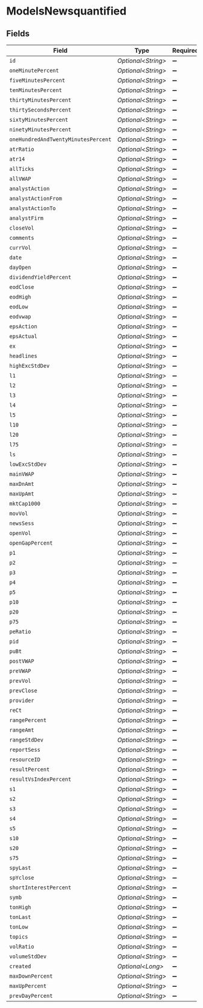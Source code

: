 # ModelsNewsquantified


## Fields

| Field                               | Type                                | Required                            | Description                         |
| ----------------------------------- | ----------------------------------- | ----------------------------------- | ----------------------------------- |
| `id`                                | *Optional\<String>*                 | :heavy_minus_sign:                  | N/A                                 |
| `oneMinutePercent`                  | *Optional\<String>*                 | :heavy_minus_sign:                  | N/A                                 |
| `fiveMinutesPercent`                | *Optional\<String>*                 | :heavy_minus_sign:                  | N/A                                 |
| `tenMinutesPercent`                 | *Optional\<String>*                 | :heavy_minus_sign:                  | N/A                                 |
| `thirtyMinutesPercent`              | *Optional\<String>*                 | :heavy_minus_sign:                  | N/A                                 |
| `thirtySecondsPercent`              | *Optional\<String>*                 | :heavy_minus_sign:                  | N/A                                 |
| `sixtyMinutesPercent`               | *Optional\<String>*                 | :heavy_minus_sign:                  | N/A                                 |
| `ninetyMinutesPercent`              | *Optional\<String>*                 | :heavy_minus_sign:                  | N/A                                 |
| `oneHundredAndTwentyMinutesPercent` | *Optional\<String>*                 | :heavy_minus_sign:                  | N/A                                 |
| `atrRatio`                          | *Optional\<String>*                 | :heavy_minus_sign:                  | N/A                                 |
| `atr14`                             | *Optional\<String>*                 | :heavy_minus_sign:                  | N/A                                 |
| `allTicks`                          | *Optional\<String>*                 | :heavy_minus_sign:                  | N/A                                 |
| `allVWAP`                           | *Optional\<String>*                 | :heavy_minus_sign:                  | N/A                                 |
| `analystAction`                     | *Optional\<String>*                 | :heavy_minus_sign:                  | N/A                                 |
| `analystActionFrom`                 | *Optional\<String>*                 | :heavy_minus_sign:                  | N/A                                 |
| `analystActionTo`                   | *Optional\<String>*                 | :heavy_minus_sign:                  | N/A                                 |
| `analystFirm`                       | *Optional\<String>*                 | :heavy_minus_sign:                  | N/A                                 |
| `closeVol`                          | *Optional\<String>*                 | :heavy_minus_sign:                  | N/A                                 |
| `comments`                          | *Optional\<String>*                 | :heavy_minus_sign:                  | N/A                                 |
| `currVol`                           | *Optional\<String>*                 | :heavy_minus_sign:                  | N/A                                 |
| `date`                              | *Optional\<String>*                 | :heavy_minus_sign:                  | N/A                                 |
| `dayOpen`                           | *Optional\<String>*                 | :heavy_minus_sign:                  | N/A                                 |
| `dividendYieldPercent`              | *Optional\<String>*                 | :heavy_minus_sign:                  | N/A                                 |
| `eodClose`                          | *Optional\<String>*                 | :heavy_minus_sign:                  | N/A                                 |
| `eodHigh`                           | *Optional\<String>*                 | :heavy_minus_sign:                  | N/A                                 |
| `eodLow`                            | *Optional\<String>*                 | :heavy_minus_sign:                  | N/A                                 |
| `eodvwap`                           | *Optional\<String>*                 | :heavy_minus_sign:                  | N/A                                 |
| `epsAction`                         | *Optional\<String>*                 | :heavy_minus_sign:                  | N/A                                 |
| `epsActual`                         | *Optional\<String>*                 | :heavy_minus_sign:                  | N/A                                 |
| `ex`                                | *Optional\<String>*                 | :heavy_minus_sign:                  | N/A                                 |
| `headlines`                         | *Optional\<String>*                 | :heavy_minus_sign:                  | N/A                                 |
| `highExcStdDev`                     | *Optional\<String>*                 | :heavy_minus_sign:                  | N/A                                 |
| `l1`                                | *Optional\<String>*                 | :heavy_minus_sign:                  | N/A                                 |
| `l2`                                | *Optional\<String>*                 | :heavy_minus_sign:                  | N/A                                 |
| `l3`                                | *Optional\<String>*                 | :heavy_minus_sign:                  | N/A                                 |
| `l4`                                | *Optional\<String>*                 | :heavy_minus_sign:                  | N/A                                 |
| `l5`                                | *Optional\<String>*                 | :heavy_minus_sign:                  | N/A                                 |
| `l10`                               | *Optional\<String>*                 | :heavy_minus_sign:                  | N/A                                 |
| `l20`                               | *Optional\<String>*                 | :heavy_minus_sign:                  | N/A                                 |
| `l75`                               | *Optional\<String>*                 | :heavy_minus_sign:                  | N/A                                 |
| `ls`                                | *Optional\<String>*                 | :heavy_minus_sign:                  | N/A                                 |
| `lowExcStdDev`                      | *Optional\<String>*                 | :heavy_minus_sign:                  | N/A                                 |
| `mainVWAP`                          | *Optional\<String>*                 | :heavy_minus_sign:                  | N/A                                 |
| `maxDnAmt`                          | *Optional\<String>*                 | :heavy_minus_sign:                  | N/A                                 |
| `maxUpAmt`                          | *Optional\<String>*                 | :heavy_minus_sign:                  | N/A                                 |
| `mktCap1000`                        | *Optional\<String>*                 | :heavy_minus_sign:                  | N/A                                 |
| `movVol`                            | *Optional\<String>*                 | :heavy_minus_sign:                  | N/A                                 |
| `newsSess`                          | *Optional\<String>*                 | :heavy_minus_sign:                  | N/A                                 |
| `openVol`                           | *Optional\<String>*                 | :heavy_minus_sign:                  | N/A                                 |
| `openGapPercent`                    | *Optional\<String>*                 | :heavy_minus_sign:                  | N/A                                 |
| `p1`                                | *Optional\<String>*                 | :heavy_minus_sign:                  | N/A                                 |
| `p2`                                | *Optional\<String>*                 | :heavy_minus_sign:                  | N/A                                 |
| `p3`                                | *Optional\<String>*                 | :heavy_minus_sign:                  | N/A                                 |
| `p4`                                | *Optional\<String>*                 | :heavy_minus_sign:                  | N/A                                 |
| `p5`                                | *Optional\<String>*                 | :heavy_minus_sign:                  | N/A                                 |
| `p10`                               | *Optional\<String>*                 | :heavy_minus_sign:                  | N/A                                 |
| `p20`                               | *Optional\<String>*                 | :heavy_minus_sign:                  | N/A                                 |
| `p75`                               | *Optional\<String>*                 | :heavy_minus_sign:                  | N/A                                 |
| `peRatio`                           | *Optional\<String>*                 | :heavy_minus_sign:                  | N/A                                 |
| `pid`                               | *Optional\<String>*                 | :heavy_minus_sign:                  | N/A                                 |
| `puBt`                              | *Optional\<String>*                 | :heavy_minus_sign:                  | N/A                                 |
| `postVWAP`                          | *Optional\<String>*                 | :heavy_minus_sign:                  | N/A                                 |
| `preVWAP`                           | *Optional\<String>*                 | :heavy_minus_sign:                  | N/A                                 |
| `prevVol`                           | *Optional\<String>*                 | :heavy_minus_sign:                  | N/A                                 |
| `prevClose`                         | *Optional\<String>*                 | :heavy_minus_sign:                  | N/A                                 |
| `provider`                          | *Optional\<String>*                 | :heavy_minus_sign:                  | N/A                                 |
| `reCt`                              | *Optional\<String>*                 | :heavy_minus_sign:                  | N/A                                 |
| `rangePercent`                      | *Optional\<String>*                 | :heavy_minus_sign:                  | N/A                                 |
| `rangeAmt`                          | *Optional\<String>*                 | :heavy_minus_sign:                  | N/A                                 |
| `rangeStdDev`                       | *Optional\<String>*                 | :heavy_minus_sign:                  | N/A                                 |
| `reportSess`                        | *Optional\<String>*                 | :heavy_minus_sign:                  | N/A                                 |
| `resourceID`                        | *Optional\<String>*                 | :heavy_minus_sign:                  | N/A                                 |
| `resultPercent`                     | *Optional\<String>*                 | :heavy_minus_sign:                  | N/A                                 |
| `resultVsIndexPercent`              | *Optional\<String>*                 | :heavy_minus_sign:                  | N/A                                 |
| `s1`                                | *Optional\<String>*                 | :heavy_minus_sign:                  | N/A                                 |
| `s2`                                | *Optional\<String>*                 | :heavy_minus_sign:                  | N/A                                 |
| `s3`                                | *Optional\<String>*                 | :heavy_minus_sign:                  | N/A                                 |
| `s4`                                | *Optional\<String>*                 | :heavy_minus_sign:                  | N/A                                 |
| `s5`                                | *Optional\<String>*                 | :heavy_minus_sign:                  | N/A                                 |
| `s10`                               | *Optional\<String>*                 | :heavy_minus_sign:                  | N/A                                 |
| `s20`                               | *Optional\<String>*                 | :heavy_minus_sign:                  | N/A                                 |
| `s75`                               | *Optional\<String>*                 | :heavy_minus_sign:                  | N/A                                 |
| `spyLast`                           | *Optional\<String>*                 | :heavy_minus_sign:                  | N/A                                 |
| `spYclose`                          | *Optional\<String>*                 | :heavy_minus_sign:                  | N/A                                 |
| `shortInterestPercent`              | *Optional\<String>*                 | :heavy_minus_sign:                  | N/A                                 |
| `symb`                              | *Optional\<String>*                 | :heavy_minus_sign:                  | N/A                                 |
| `tonHigh`                           | *Optional\<String>*                 | :heavy_minus_sign:                  | N/A                                 |
| `tonLast`                           | *Optional\<String>*                 | :heavy_minus_sign:                  | N/A                                 |
| `tonLow`                            | *Optional\<String>*                 | :heavy_minus_sign:                  | N/A                                 |
| `topics`                            | *Optional\<String>*                 | :heavy_minus_sign:                  | N/A                                 |
| `volRatio`                          | *Optional\<String>*                 | :heavy_minus_sign:                  | N/A                                 |
| `volumeStdDev`                      | *Optional\<String>*                 | :heavy_minus_sign:                  | N/A                                 |
| `created`                           | *Optional\<Long>*                   | :heavy_minus_sign:                  | N/A                                 |
| `maxDownPercent`                    | *Optional\<String>*                 | :heavy_minus_sign:                  | N/A                                 |
| `maxUpPercent`                      | *Optional\<String>*                 | :heavy_minus_sign:                  | N/A                                 |
| `prevDayPercent`                    | *Optional\<String>*                 | :heavy_minus_sign:                  | N/A                                 |